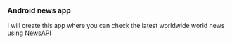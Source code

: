 ### Android news app

I will create this app where you can check the latest worldwide world news using [NewsAPI](https://newsapi.org)